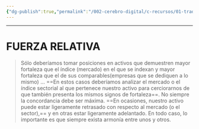 ```yaml
---
{"dg-publish":true,"permalink":"/002-cerebro-digital/c-recursos/01-trading/a-libros/02-el-metodo-wyckoff/k-fuerza-relativa/"}
---
```


---
# FUERZA RELATIVA

> Sólo deberíamos tomar posiciones en activos que demuestren mayor fortaleza que el índice (mercado) en el que se indexan y mayor fortaleza que el de sus comparables(empresas que se dediquen a lo mismo)
> ...
> ==En estos casos deberíamos analizar el mercado o el índice sectorial al que pertenece nuestro activo para cerciorarnos de que también presenta los mismos signos de fortaleza==. No siempre la concordancia debe ser máxima. ==En ocasiones, nuestro activo puede estar ligeramente retrasado con respecto al mercado (o el sector),== y en otras estar ligeramente adelantado. En todo caso, lo importante es que siempre exista armonía entre unos y otros.
